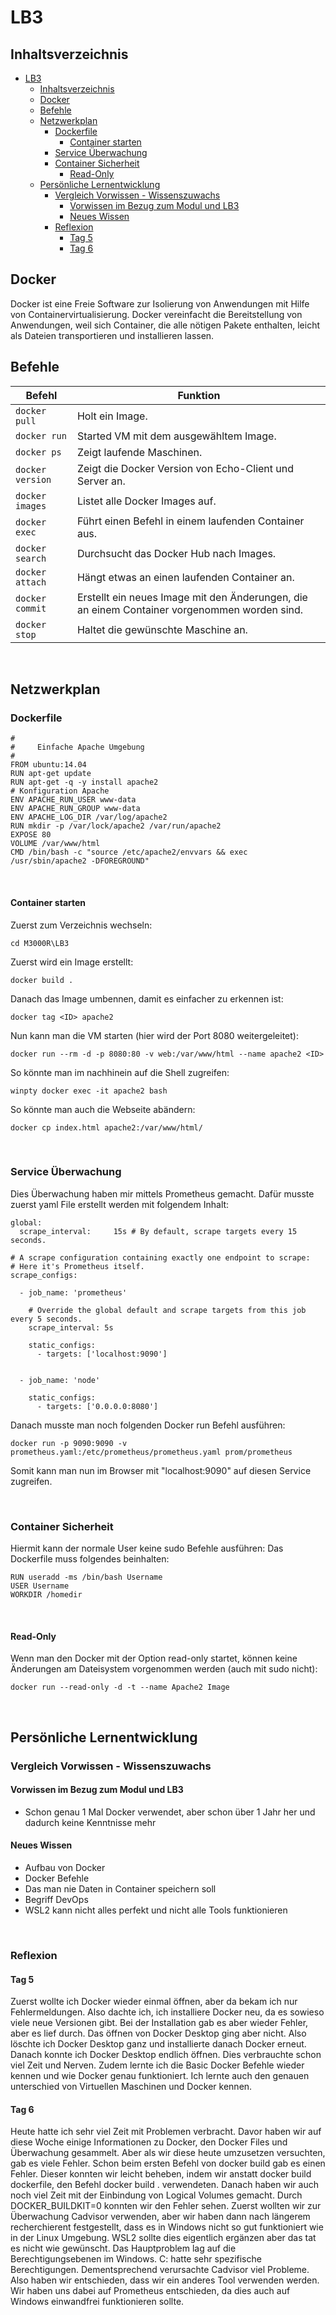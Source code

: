 # LB3

## Inhaltsverzeichnis
- [LB3](#lb3)
  - [Inhaltsverzeichnis](#inhaltsverzeichnis)
  - [Docker](#docker)
  - [Befehle](#befehle)
  - [Netzwerkplan](#netzwerkplan)
    - [Dockerfile](#dockerfile)
      - [Container starten](#container-starten)
    - [Service Überwachung](#service-überwachung)
    - [Container Sicherheit](#container-sicherheit)
      - [Read-Only](#read-only)
  - [Persönliche Lernentwicklung](#persönliche-lernentwicklung)
    - [Vergleich Vorwissen - Wissenszuwachs](#vergleich-vorwissen---wissenszuwachs)
      - [Vorwissen im Bezug zum Modul und LB3](#vorwissen-im-bezug-zum-modul-und-lb3)
      - [Neues Wissen](#neues-wissen)
    - [Reflexion](#reflexion)
      - [Tag 5](#tag-5)
      - [Tag 6](#tag-6)


## Docker
Docker ist eine Freie Software zur Isolierung von Anwendungen mit Hilfe von Containervirtualisierung. Docker vereinfacht die Bereitstellung von Anwendungen, weil sich Container, die alle nötigen Pakete enthalten, leicht als Dateien transportieren und installieren lassen.
<br>

## Befehle
| Befehl            | Funktion                                             |
| -------------     | ---------------------------------------------------- | 
| ```docker pull```      | Holt ein Image. |
| ```docker run```      | Started VM mit dem ausgewähltem Image. |
| ```docker ps```      | Zeigt laufende Maschinen. |
| ```docker version```      | Zeigt die Docker Version von Echo-Client und Server an. |
| ```docker images```        | Listet alle Docker Images auf. |
| ```docker exec```       | Führt einen Befehl in einem laufenden Container aus. |
| ```docker search```    | Durchsucht das Docker Hub nach Images. |
| ```docker attach```      | Hängt etwas an einen laufenden Container an. |
| ```docker commit```   | Erstellt ein neues Image mit den Änderungen, die an einem Container vorgenommen worden sind. |
| ```docker stop```   | Haltet die gewünschte Maschine an. |

<br>

## Netzwerkplan

### Dockerfile

```
#
#	  Einfache Apache Umgebung
#
FROM ubuntu:14.04
RUN apt-get update
RUN apt-get -q -y install apache2 
# Konfiguration Apache
ENV APACHE_RUN_USER www-data
ENV APACHE_RUN_GROUP www-data
ENV APACHE_LOG_DIR /var/log/apache2
RUN mkdir -p /var/lock/apache2 /var/run/apache2
EXPOSE 80
VOLUME /var/www/html
CMD /bin/bash -c "source /etc/apache2/envvars && exec /usr/sbin/apache2 -DFOREGROUND"
```

<br>

#### Container starten
Zuerst zum Verzeichnis wechseln:
```
cd M3000R\LB3
```

Zuerst wird ein Image erstellt:
```
docker build .
```

Danach das Image umbennen, damit es einfacher zu erkennen ist:
``` 
docker tag <ID> apache2
```

Nun kann man die VM starten (hier wird der Port 8080 weitergeleitet):
```
docker run --rm -d -p 8080:80 -v web:/var/www/html --name apache2 <ID>
```

So könnte man im nachhinein auf die Shell zugreifen:
```
winpty docker exec -it apache2 bash
```

So könnte man auch die Webseite abändern:
```
docker cp index.html apache2:/var/www/html/
```

<br>

### Service Überwachung
Dies Überwachung haben mir mittels Prometheus gemacht. Dafür musste zuerst yaml File erstellt werden mit folgendem Inhalt:
```
global:
  scrape_interval:     15s # By default, scrape targets every 15 seconds.

# A scrape configuration containing exactly one endpoint to scrape:
# Here it's Prometheus itself.
scrape_configs:

  - job_name: 'prometheus'

    # Override the global default and scrape targets from this job every 5 seconds.
    scrape_interval: 5s

    static_configs:
      - targets: ['localhost:9090']


  - job_name: 'node'

    static_configs:
      - targets: ['0.0.0.0:8080']
```

Danach musste man noch folgenden Docker run Befehl ausführen:
```
docker run -p 9090:9090 -v prometheus.yaml:/etc/prometheus/prometheus.yaml prom/prometheus
```

Somit kann man nun im Browser mit "localhost:9090" auf diesen Service zugreifen.

<br>

### Container Sicherheit
Hiermit kann der normale User keine sudo Befehle ausführen:
Das Dockerfile muss folgendes beinhalten:
```
RUN useradd -ms /bin/bash Username
USER Username
WORKDIR /homedir
```

<br>

#### Read-Only
Wenn man den Docker mit der Option read-only startet, können keine Änderungen am Dateisystem vorgenommen werden (auch mit sudo nicht):
```
docker run --read-only -d -t --name Apache2 Image
```
<br>



## Persönliche Lernentwicklung

### Vergleich Vorwissen - Wissenszuwachs

#### Vorwissen im Bezug zum Modul und LB3
- Schon genau 1 Mal Docker verwendet, aber schon über 1 Jahr her und dadurch keine Kenntnisse mehr

#### Neues Wissen
- Aufbau von Docker
- Docker Befehle
- Das man nie Daten in Container speichern soll
- Begriff DevOps 
- WSL2 kann nicht alles perfekt und nicht alle Tools funktionieren

<br>

### Reflexion
#### Tag 5
Zuerst wollte ich Docker wieder einmal öffnen, aber da bekam ich nur Fehlermeldungen. Also dachte ich, ich installiere Docker neu, da es sowieso viele neue Versionen gibt. Bei der Installation gab es aber wieder Fehler, aber es lief durch. Das öffnen von Docker Desktop ging aber nicht. Also löschte ich Docker Desktop ganz und installierte danach Docker erneut. Danach konnte ich Docker Desktop endlich öffnen. Dies verbrauchte schon viel Zeit und Nerven.
Zudem lernte ich die Basic Docker Befehle wieder kennen und wie Docker genau funktioniert.
Ich lernte auch den genauen unterschied von Virtuellen Maschinen und Docker kennen.

#### Tag 6
Heute hatte ich sehr viel Zeit mit Problemen verbracht. Davor haben wir auf diese Woche einige Informationen zu Docker, den Docker Files und Überwachung gesammelt. Aber als wir diese heute umzusetzen versuchten, gab es viele Fehler. Schon beim ersten Befehl von docker build gab es einen Fehler. Dieser konnten wir leicht beheben, indem wir anstatt docker build dockerfile, den Befehl docker build . verwendeten. Danach haben wir auch noch viel Zeit mit der Einbindung von Logical Volumes gemacht. Durch DOCKER_BUILDKIT=0 konnten wir den Fehler sehen.
Zuerst wollten wir zur Überwachung Cadvisor verwenden, aber wir haben dann nach längerem recherchierent festgestellt, dass es in Windows nicht so gut funktioniert wie in der Linux Umgebung. WSL2 sollte dies eigentlich ergänzen aber das tat es nicht wie gewünscht. Das Hauptproblem lag auf die Berechtigungsebenen im Windows. C: hatte sehr spezifische Berechtigungen. Dementsprechend verursachte Cadvisor viel Probleme.
Also haben wir entschieden, dass wir ein anderes Tool verwenden werden. Wir haben uns dabei auf Prometheus entschieden, da dies auch auf Windows einwandfrei funktionieren sollte.